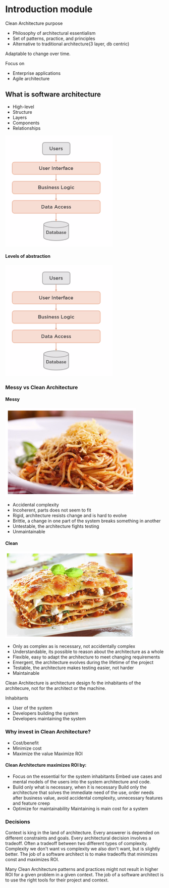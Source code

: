 # Introduction module

Clean Architecture purpose

 - Philosophy of architectural essentialism
 - Set of patterns, practice, and principles
 - Alternative to traditional architecture(3 layer, db centric)

Adaptable to change over time. 
 
Focus on
 - Enterprise applications
 - Agile architecture

## What is software architecture

- High-level
- Structure
- Layers
- Components
- Relationships

![traditional layers](img/traditional_sw_architecture_layers.png)

#### Levels of abstraction

![Architecture Abstraction levels](img/traditional_sw_architecture_layers.png)


### Messy vs Clean Architecture

#### Messy

![spaghetti](img/spagethi.png)
- Accidental complexity
- Incoherent, parts does not seem to fit
- Rigid, architecture resists change and is hard to evolve
- Brittle, a change in one part of the system breaks something in another
- Untestable, the architecture fights testing
- Unmaintainable

#### Clean

![lasagne](img/lasange.png)

- Only as complex as is necessary, not accidentally complex
- Understandable, its possible to reason about the architecture as a whole
- Flexible, easy to adapt the architecture to meet changing requirements
- Emergent, the architecture evolves during the lifetime of the project
- Testable, the architecture makes testing easier, not harder
- Maintainable

Clean Architecture is architecture design fo the inhabitants of the architecure, not for the architect or the machine.

Inhabitants
 - User of the system
 - Developers building the system
 - Developers maintaining the system

 ### Why invest in Clean Architecture?
 - Cost/benefit
 - Minimize cost
 - Maximize the value
 Maximize ROI

#### Clean Architecture maximizes ROI by:
- Focus on the essential for the system inhabitants
    Embed use cases and mental models of the users into the system architecture and code.
- Build only what is necessary, when it is necessary
    Build only the architecture that solves the immediate need of the use, order needs after business value, avoid accidental complexity, unnecessary features and feature creep
- Optimize for maintainability
    Maintaining is main cost for a system


### Decisions

Context is king in the land of architecture. Every answerer is depended on different  constraints and goals. Every architectural decision involves a tradeoff. Often a tradeoff between two different types of complexity. Complexity we don't want vs complexity we also don't want, but is slightly better. The job of a software architect is to make tradeoffs that minimizes const and maximizes ROI.

Many Clean Architecture patterns and practices might not result in higher ROI for a given problem in a given context. The job of a software architect is to use the right tools for their project and context.

